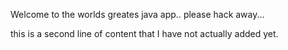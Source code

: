 Welcome to the worlds greates java app.. please hack away...

this is a second line of content that I have not actually added yet.
